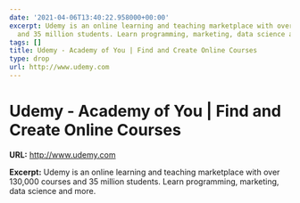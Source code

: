 ```yaml
---
date: '2021-04-06T13:40:22.958000+00:00'
excerpt: Udemy is an online learning and teaching marketplace with over 130,000 courses
  and 35 million students. Learn programming, marketing, data science and more.
tags: []
title: Udemy - Academy of You | Find and Create Online Courses
type: drop
url: http://www.udemy.com
---
```


# Udemy - Academy of You | Find and Create Online Courses

**URL:** http://www.udemy.com

**Excerpt:** Udemy is an online learning and teaching marketplace with over 130,000 courses and 35 million students. Learn programming, marketing, data science and more.
